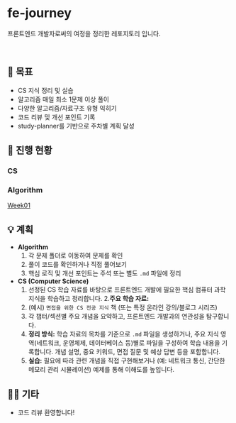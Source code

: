 # fe-journey

프론트엔드 개발자로써의 여정을 정리한 레포지토리 입니다.

</br>

## 📌 목표

- CS 지식 정리 및 실습
- 알고리즘 매일 최소 1문제 이상 풀이
- 다양한 알고리즘/자료구조 유형 익히기
- 코드 리뷰 및 개선 포인트 기록
- study-planner를 기반으로 주차별 계획 달성

## 📆 진행 현황

### CS

### Algorithm

[Week01](https://github.com/kub938/Algorithm/blob/main/weekly-log/week01.md)

## 💡 계획

- **Algorithm**
  1.  각 문제 폴더로 이동하여 문제를 확인
  2.  풀이 코드를 확인하거나 직접 풀어보기
  3.  핵심 로직 및 개선 포인트는 주석 또는 별도 `.md` 파일에 정리
- **CS (Computer Science)**
  1.  선정된 CS 학습 자료를 바탕으로 프론트엔드 개발에 필요한 핵심 컴퓨터 과학 지식을 학습하고 정리합니다. 2.**주요 학습 자료:**
  2.  (예시) `면접을 위한 CS 전공 지식` 책 (또는 특정 온라인 강의/블로그 시리즈)
  3.  각 챕터/섹션별 주요 개념을 요약하고, 프론트엔드 개발과의 연관성을 탐구합니다.
  4.  **정리 방식:** 학습 자료의 목차를 기준으로 `.md` 파일을 생성하거나, 주요 지식 영역(네트워크, 운영체제, 데이터베이스 등)별로 파일을 구성하여 학습 내용을 기록합니다. 개념 설명, 중요 키워드, 면접 질문 및 예상 답변 등을 포함합니다.
  5.  **실습:** 필요에 따라 관련 개념을 직접 구현해보거나 (예: 네트워크 통신, 간단한 메모리 관리 시뮬레이션) 예제를 통해 이해도를 높입니다.

## 🙋‍♀️ 기타

- 코드 리뷰 환영합니다!

